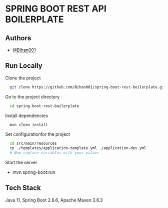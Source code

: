 # SPRING BOOT REST API BOILERPLATE

## Authors

- [@Bihan001](https://www.github.com/Bihan001)

## Run Locally

Clone the project

```bash
  git clone https://github.com/Bihan001/spring-boot-rest-boilerplate.git
```

Go to the project directory

```bash
  cd spring-boot-rest-boilerplate
```

Install dependencies

```bash
  mvn clean install
```

Set configurationfor the project

```bash
  cd src/main/resources
  cp ./templates/application-template.yml ./application-dev.yml
  # Now replace variables with your values
```

Start the server

- mvn spring-boot:run

## Tech Stack

Java 11, Spring Boot 2.6.6, Apache Maven 3.6.3
